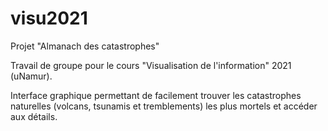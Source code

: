# visu2021

Projet "Almanach des catastrophes"

Travail de groupe pour le cours "Visualisation de l'information" 2021 (uNamur). 

Interface graphique permettant de facilement trouver les catastrophes naturelles (volcans, tsunamis et tremblements)
les plus mortels et accéder aux détails. 

